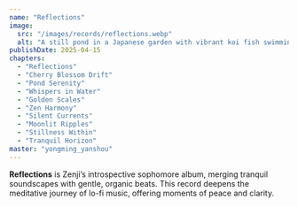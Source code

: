 ```yaml
---
name: "Reflections"
image:
  src: "/images/records/reflections.webp"
  alt: "A still pond in a Japanese garden with vibrant koi fish swimming beneath the surface, surrounded by delicate cherry blossoms, creating a peaceful and meditative atmosphere."
publishDate: 2025-04-15
chapters:
  - "Reflections"
  - "Cherry Blossom Drift"
  - "Pond Serenity"
  - "Whispers in Water"
  - "Golden Scales"
  - "Zen Harmony"
  - "Silent Currents"
  - "Moonlit Ripples"
  - "Stillness Within"
  - "Tranquil Horizon"
master: "yongming_yanshou"
---
```


**Reflections** is Zenji’s introspective sophomore album, merging tranquil soundscapes with gentle, organic beats. This record deepens the meditative journey of lo-fi music, offering moments of peace and clarity.
